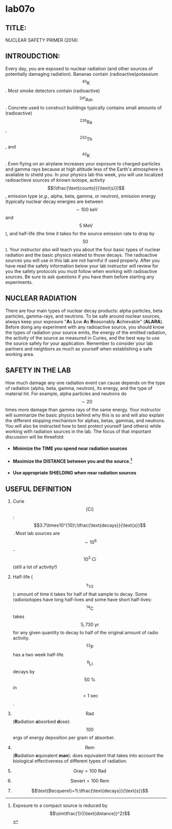 # lab07o

## TITLE:
NUCLEAR SAFETY PRIMER (2014)

## INTROUDCTION:
Every day, you are exposed to nuclear radiation (and other sources of potentially damaging radiation). Bananas contain (radioactive)potassium $$^{40}\text{K}$$. Most smoke detectors contain (radioactive) $$^{241}\text{Am}$$. Concrete used to construct buildings typically contains small amounts of (radioactive) $$^{226}\text{Ra}$$, $$^{232}\text{Th}$$, and $$^{40}\text{K}$$. Even flying on an airplane increases your exposure to charged-particles and gamma rays because at high altitude less of the Earth's atmosphere is available to shield you.  In your physics lab this week, you will use localized radioactieve sources of known isotope, activity $$(\tfrac{\text{counts}}{\text{s}})$$, emission type (*e.g.*, alpha, beta, gamma, or neutron), emission energy (typically nuclear decay energies are between $$\sim100\:\text{keV}$$ and $$5\:\text{MeV}$$), and half-life (the time it takes for the source emission rate to drop by $$50\:%$$). Your instructor also will teach you about the four basic types of nuclear radiation and the basic physics related to those decays. The radioactive sources you will use in this lab are not harmful if used properly.  After you have read the safety information below your lab instructor will review for you the safety protocols you must follow when working with radioactive sources.  Be sure to ask questions if you have them before starting any experiments.

## NUCLEAR RADIATION
There are four main types of nuclear decay products: alpha particles, beta particles, gamma-rays, and neutrons. To be safe around nuclear sources, always keep your exposure "**A**s **L**ow **A**s **R**easonably **A**chievable" (**ALARA**). Before doing any experiment with any radioactive source, you should know the types of radiation your source emits, the energy of the emitted radiation, the activity of the source as measured in Curies, and the best way to use the source safely for your application. Remember to consider your lab partners and neighbors as much as yourself when establishing a safe working area.


## SAFETY IN THE LAB
How much damage any one radiation event can cause depends on the type of radiation (alpha, beta, gamma, neutron), its energy, and the type of material hit. For example, alpha particles and neutrons do $$\sim20$$ times more damage than gamma rays of the same energy. Your instructor will summarize the basic physics behind why this is so and will also explain the different stopping mechanism for alphas, betas, gammas, and neutrons. You will also be instructed how to best protect yourself (and others) while working with radiation sources in the lab. The focus of that important discussion will be threefold:
- #### Minimize the **TIME** you spend near radiation sources
- #### Maximize the **DISTANCE** between you and the source.[^1]


- #### Use appropriate **SHIELDING** when near radiation sources

## USEFUL DEFINITION
1. Curie $$[\text{Ci}]$$: $$3.7\times10^{10}\:\tfrac{\text{decays}}{\text{s}}$$. Most lab sources are $$\sim10^{6}$$-$$10^{3}\:\text{Ci}$$ (still a lot of activity!)

2. Half-life ($$\tau_{1/2}$$): amount of time it takes for half of that sample to decay. Some radioisotopes have long half-lives and some have short half-lives: $$^{14}\text{C}$$ takes $$5,730\:\text{yr}$$ for any given quantity to decay to half of the original amount of radio activity. $$^{32}\text{P}$$ has a two week half-life. $$^{8}\text{Li}$$ decays by $$50\:\%$$ in $$<1\:\text{sec}$$.

3. $$\text{Rad}$$ (**R**adiation **a**bsorbed **d**ose): $$100$$ ergs of energy deposition per gram of absorber.

4. $$\text{Rem}$$ (**R**adiation **e**quivalent **man**): does equivalent that takes into account the biological effectiveness of different types of radiation.

5. $$\text{Gray}=100\:\text{Rad}$$

6. $$\text{Sievert}=100\:\text{Rem}$$

7. $$\text{Becquerel}=1\:\tfrac{\text{decays}}{\text{s}}$$



[^1]: Exposure to a compact source is reduced by $$\sim\tfrac{1}{(\text{distance})^2}$$
